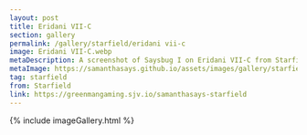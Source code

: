 ```yaml
---
layout: post
title: Eridani VII-C
section: gallery
permalink: /gallery/starfield/eridani vii-c
image: Eridani VII-C.webp
metaDescription: A screenshot of Saysbug I on Eridani VII-C from Starfield, taken by Samantha Says.
metaImage: https://samanthasays.github.io/assets/images/gallery/starfield/Home.webp
tag: starfield
from: Starfield
link: https://greenmangaming.sjv.io/samanthasays-starfield
---
```

{% include imageGallery.html %}